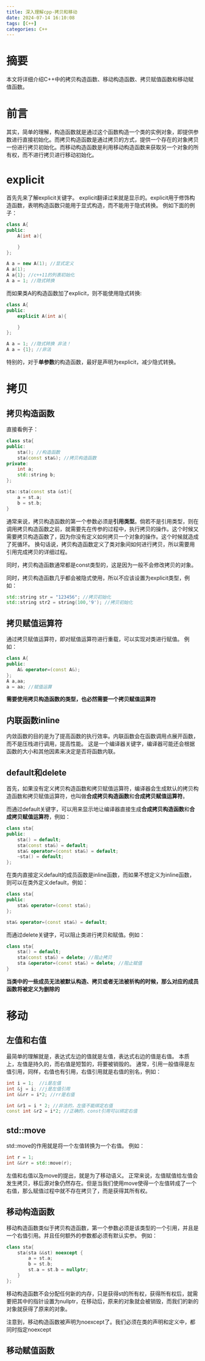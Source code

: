 ```yaml
---
title: 深入理解cpp-拷贝和移动
date: 2024-07-14 16:10:08
tags: [C++]
categories: C++
---
```


# 摘要
本文将详细介绍C++中的拷贝构造函数、移动构造函数、拷贝赋值函数和移动赋值函数。

# 前言
其实，简单的理解，构造函数就是通过这个函数构造一个类的实例对象，即提供参数进行直接初始化。而拷贝构造函数是通过拷贝的方式，提供一个存在的对象拷贝一份进行拷贝初始化。而移动构造函数是利用移动构造函数来获取另一个对象的所有权，而不进行拷贝进行移动初始化。

# explicit
首先先来了解explicit关键字。
explicit翻译过来就是显示的。explicit用于修饰构造函数，表明构造函数只能用于显式构造，而不能用于隐式转换。
例如下面的例子：
```c++
class A{
public:
    A(int a){

    }
};

A a = new A(1); //显式定义
A a(1);
A a{1}; //c++11的列表初始化
A a = 1; //隐式转换
```
而如果类A的构造函数加了explicit，则不能使用隐式转换:
```c++
class A{
public:
    explicit A(int a){

    }
};

A a = 1; //隐式转换 非法！
A a = {1}; //非法
```

特别的，对于**单参数**的构造函数，最好是声明为explicit，减少隐式转换。

# 拷贝
## 拷贝构造函数
直接看例子：
```c++
class sta{
public:
    sta(); //构造函数
    sta(const sta&); //拷贝构造函数
private:
    int a;
    std::string b;
};

sta::sta(const sta &st){
    a = st.a;
    b = st.b;
}
```
通常来说，拷贝构造函数的第一个参数必须是**引用类型**。倘若不是引用类型，则在调用拷贝构造函数之前，就需要先在传参的过程中，执行拷贝的操作。这个时候又需要拷贝构造函数了，因为你没有定义如何拷贝一个对象的操作。这个时候就造成了死循环。
换句话说，拷贝构造函数定义了类对象间如何进行拷贝，所以需要用引用完成拷贝的详细过程。

同时，拷贝构造函数通常都是const类型的，这是因为一般不会修改拷贝的对象。

同时，拷贝构造函数几乎都会被隐式使用，所以不应该设置为explicit类型，例如：
```c++
std::string str = "123456"; //拷贝初始化
std::string str2 = string(100,'9'); //拷贝初始化
```
## 拷贝赋值运算符
通过拷贝赋值运算符，即对赋值运算符进行重载，可以实现对类进行赋值。
例如：
```c++
class A{
public:
    A& operator=(const A&);
};
A a,aa;
a = aa; //赋值运算
```

**需要使用拷贝构造函数的类型，也必然需要一个拷贝赋值运算符**
## 内联函数inline
内敛函数的目的是为了提高函数的执行效率。内联函数会在函数调用点展开函数，而不是压栈进行调用，提高性能。
这是一个编译器关键字，编译器可能还会根据函数的大小和其他因素来决定是否将函数内联。

## default和delete
首先，如果没有定义拷贝构造函数和拷贝赋值运算符，编译器会生成默认的拷贝构造函数和拷贝赋值运算符，也叫做**合成拷贝构造函数**和**合成拷贝赋值运算符**。

而通过default关键字，可以用来显示地让编译器直接生成**合成拷贝构造函数**和**合成拷贝赋值运算符**，例如：
```c++
class sta{
public:
    sta() = default;
    sta(const sta&) = default;
    sta& operator=(const sta&) = default;
    ~sta() = default;
};

```
在类内直接定义default的成员函数是inline函数，而如果不想定义为inline函数，则可以在类外定义default，例如：
```c++
class sta{
public:
    sta& operator=(const sta&);
};

sta& operator=(const sta&) = default;

```

而通过delete关键字，可以阻止类进行拷贝和赋值。例如：
```c++
class sta{
    sta() = default;
    sta(const sta&) = delete; //阻止拷贝
    sta &operator=(const sta&) = delete; //阻止赋值
}

```

**当类中的一些成员无法被默认构造、拷贝或者无法被析构的时候，那么对应的成员函数将被定义为删除的**

# 移动
## 左值和右值
最简单的理解就是，表达式左边的值就是左值，表达式右边的值是右值。
本质上，左值是持久的，而右值是短暂的，将要被销毁的。
通常，引用一般值得是左值引用，同样，右值也有引用，右值引用就是右值的别名，例如：
```c++
int i = 1;  //i是左值
int &j = i; //j是左值引用
int &&rr = i*2; //rr是右值

int &r1 = i * 2; //非法的，左值不能绑定右值
const int &r2 = i*2; //正确的，const引用可以绑定右值
```
## std::move
std::move的作用就是将一个左值转换为一个右值。
例如：
```c++
int r = 1;
int &&rr = std::move(r);
```

左值和右值以及move的提出，就是为了移动语义。
正常来说，左值赋值给左值会发生拷贝，移后源对象仍然存在。但是当我们使用move使得一个左值转成了一个右值，那么赋值过程中就不存在拷贝了，而是获得其所有权。
## 移动构造函数
移动构造函数类似于拷贝构造函数，第一个参数必须是该类型的一个引用，并且是一个右值引用。并且任何额外的参数都必须有默认实参。
例如：
```c++
class sta{
    sta(sta &&st) noexcept {
        a = st.a;
        b = st.b;
        st.a = st.b = nullptr;
    }
};
```
移动构造函数不会分配任何新的内存，只是获得st的所有权，获得所有权后，就需要把其中的指针设置为nullptr，在移动后，原来的对象就会被销毁，而我们的新的对象就获得了原来的对象。

注意到，移动构造函数被声明为noexcept了。我们必须在类的声明和定义中，都同时指定noexcept

## 移动赋值函数